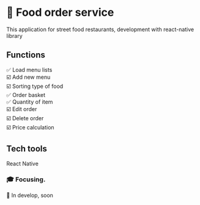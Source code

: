 # 🚀 Food order service
This application for street food restaurants, development with react-native library

## Functions
✅ Load menu lists<br/>
☑️ Add new menu<br/>
☑️ Sorting type of food<br/>
✅ Order basket<br/>
✅ Quantity of item<br/>
☑️ Edit order<br/>
☑️ Delete order<br/>
☑️ Price calculation<br/>

## Tech tools
React Native

### 🎓 Focusing.
💎 In develop, soon
